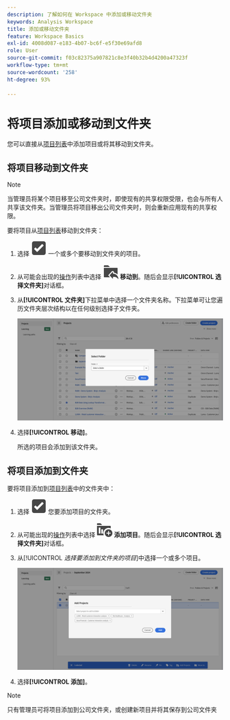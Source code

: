 ```yaml
---
description: 了解如何在 Workspace 中添加或移动文件夹
keywords: Analysis Workspace
title: 添加或移动文件夹
feature: Workspace Basics
exl-id: 4008d087-e183-4b07-bc6f-e5f30e69afd8
role: User
source-git-commit: f03c82375a907821c8e3f40b32b4d4200a47323f
workflow-type: tm+mt
source-wordcount: '258'
ht-degree: 93%

---
```


# 将项目添加或移动到文件夹

您可以直接从[项目列表](/help/analysis-workspace/build-workspace-project/freeform-overview.md#project-list)中添加项目或将其移动到文件夹。

## 将项目移动到文件夹

>[!NOTE]
>
>当管理员将某个项目移至公司文件夹时，即使现有的共享权限受限，也会与所有人共享该文件夹。当管理员将项目移出公司文件夹时，则会重新应用现有的共享权限。
>

要将项目从[项目列表](/help/analysis-workspace/build-workspace-project/freeform-overview.md#project-list)移动到文件夹：

1. 选择 ![SelectBox](/help/assets/icons/SelectBox.svg) 一个或多个要移动到文件夹的项目。

1. 从可能会出现的[操作](/help/analysis-workspace/build-workspace-project/freeform-overview.md#actions)列表中选择 ![FolderAddTo](/help/assets/icons/FolderAddTo.svg) **移动到**。随后会显示&#x200B;**[!UICONTROL 选择文件夹]**&#x200B;对话框。

1. 从&#x200B;**[!UICONTROL 文件夹]**&#x200B;下拉菜单中选择一个文件夹名称。下拉菜单可让您遍历文件夹层次结构以在任何级别选择子文件夹。

   ![The Select Folder view showing the drop down menu and available subfolders.](/help/analysis-workspace/build-workspace-project/assets/add-projects.png)

1. 选择&#x200B;**[!UICONTROL 移动]**。


   所选的项目会添加到该文件夹。


## 将项目添加到文件夹

要将项目添加到[项目列表](/help/analysis-workspace/build-workspace-project/freeform-overview.md#project-list)中的文件夹中：

1. 选择 ![SelectBox](/help/assets/icons/SelectBox.svg) 您要添加项目的文件夹。

1. 从可能出现的[操作](/help/analysis-workspace/build-workspace-project/freeform-overview.md#actions)列表中选择 ![ProjectAdd](/help/assets/icons/ProjectAdd.svg) **添加项目**。随后会显示&#x200B;**[!UICONTROL 选择文件夹]**&#x200B;对话框。

1. 从&#x200B;[!UICONTROL *选择要添加到文件夹的项目*]&#x200B;中选择一个或多个项目。

   ![The Select Folder view showing the drop down menu and available subfolders.](/help/analysis-workspace/build-workspace-project/assets/add-projects-folder.png)

1. 选择&#x200B;**[!UICONTROL 添加]**。

>[!NOTE]
>
>只有管理员可将项目添加到公司文件夹，或创建新项目并将其保存到公司文件夹
